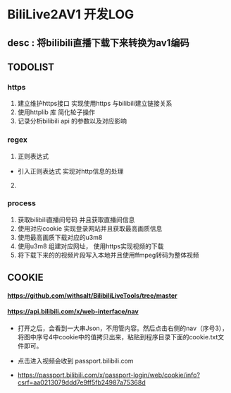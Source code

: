 # BiliLive2AV1 开发LOG
## desc : 将bilibili直播下载下来转换为av1编码
## TODOLIST
### https
1. 建立维护https接口 实现使用https 与bilibili建立链接关系
2. 使用httplib 库 简化轮子操作
3. 记录分析bilibili api 的参数以及对应影响 

### regex
1. 正则表达式 
 - 引入正则表达式 实现对http信息的处理
2.  

### process
1. 获取bilibili直播间号码 并且获取直播间信息
2. 使用对应cookie 实现登录网站并且获取最高画质信息
3. 使用最高画质下载对应的u3m8
4. 使用u3m8 组建对应网址， 使用https实现视频的下载
5. 将下载下来的的视频片段写入本地并且使用ffmpeg转码为整体视频


## COOKIE
#### https://github.com/withsalt/BilibiliLiveTools/tree/master
#### https://api.bilibili.com/x/web-interface/nav
- 打开之后，会看到一大串Json，不用管内容。然后点击右侧的nav（序号3），将图中序号4中cookie中的值拷贝出来，粘贴到程序目录下面的cookie.txt文件即可。
- 点击进入视频会收到 passport.bilibili.com

-  https://passport.bilibili.com/x/passport-login/web/cookie/info?csrf=aa0213079ddd7e9ff5fb24987a75368d

